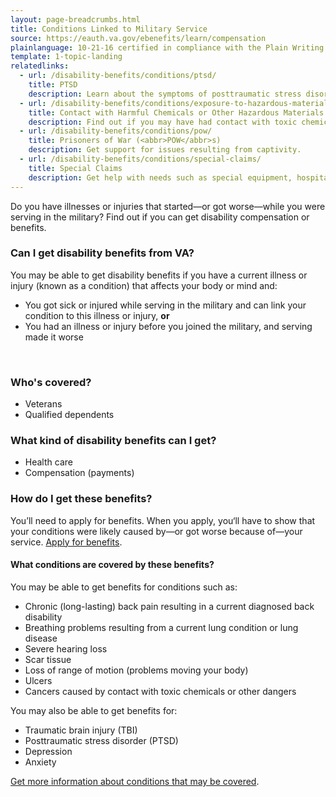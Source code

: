 ```yaml
---
layout: page-breadcrumbs.html
title: Conditions Linked to Military Service
source: https://eauth.va.gov/ebenefits/learn/compensation
plainlanguage: 10-21-16 certified in compliance with the Plain Writing Act
template: 1-topic-landing
relatedlinks:
  - url: /disability-benefits/conditions/ptsd/
    title: PTSD
    description: Learn about the symptoms of posttraumatic stress disorder—and how to get help.
  - url: /disability-benefits/conditions/exposure-to-hazardous-materials/
    title: Contact with Harmful Chemicals or Other Hazardous Materials
    description: Find out if you may have had contact with toxic chemicals or other dangers (like Agent Orange or radiation)—and what to do if you have. 
  - url: /disability-benefits/conditions/pow/
    title: Prisoners of War (<abbr>POW</abbr>s)
    description: Get support for issues resulting from captivity.
  - url: /disability-benefits/conditions/special-claims/
    title: Special Claims
    description: Get help with needs such as special equipment, hospital or rehab care, dental care, being unable to work, and more.
---
```


<div class="va-introtext">

Do you have illnesses or injuries that started—or got worse—while you were serving in the military?  Find out if you can  get disability compensation or benefits.

</div>

<div class="feature" markdown="1">



### Can I get disability benefits from VA?

You may be able to get disability benefits if you have a current illness or injury (known as a condition) that affects your body or mind and:
- You got sick or injured while serving in the military and can link your condition to this illness or injury, 
 **or**
- You had an illness or injury before you joined the military, and serving made it worse

<br>

### Who's covered?

- Veterans
- Qualified dependents

</div>

### What kind of disability benefits can I get?

-	Health care
-	Compensation (payments)

### How do I get these benefits?

You’ll need to apply for benefits. When you apply, you‘ll have to show that your conditions were likely caused by—or got worse because of—your service. [Apply for benefits](/disability-benefits/apply-for-benefits/).

#### What conditions are covered by these benefits?

You may be able to get benefits for conditions such as:

- Chronic (long-lasting) back pain resulting in a current diagnosed back disability
- Breathing problems resulting from a current lung condition or lung disease
- Severe hearing loss
- Scar tissue
- Loss of range of motion (problems moving your body)
- Ulcers
- Cancers caused by contact with toxic chemicals or other dangers

You may also be able to get benefits for:

- Traumatic brain injury (TBI)
- Posttraumatic stress disorder (PTSD) 
- Depression
- Anxiety


[Get more information about conditions that may be covered](http://www.benefits.va.gov/compensation/dbq_ListBySymptom.asp).
